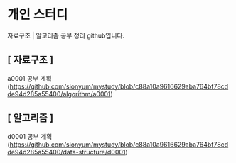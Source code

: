 # 개인 스터디

자료구조 | 알고리즘 공부 정리 github입니다.

## [ 자료구조 ]

a0001 공부 계획(https://github.com/sionyum/mystudy/blob/c88a10a9616629aba764bf78cdde94d285a55400/algorithm/a0001)

## [ 알고리즘 ]

d0001 공부 계획(https://github.com/sionyum/mystudy/blob/c88a10a9616629aba764bf78cdde94d285a55400/data-structure/d0001)
